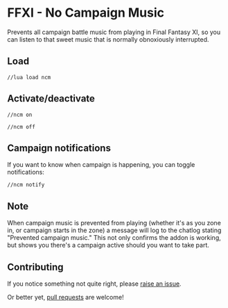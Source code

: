 # FFXI - No Campaign Music

Prevents all campaign battle music from playing in Final Fantasy XI, so you can listen to that sweet music that is normally obnoxiously interrupted.

## Load

```
//lua load ncm
```

## Activate/deactivate

```
//ncm on
```

```
//ncm off
```

## Campaign notifications

If you want to know when campaign is happening, you can toggle notifications:

```
//ncm notify
```

## Note

When campaign music is prevented from playing (whether it's as you zone in, or campaign starts in the zone) a message will log to the chatlog stating "Prevented campaign music." This not only confirms the addon is working, but shows you there's a campaign active should you want to take part.

## Contributing

If you notice something not quite right, please [raise an issue](https://github.com/xurion/ffxi-no-campaign-music/issues).

Or better yet, [pull requests](https://github.com/xurion/ffxi-no-campaign-music/pulls) are welcome!
